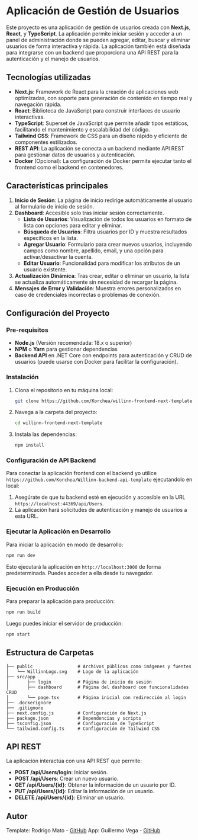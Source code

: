 
# Aplicación de Gestión de Usuarios

Este proyecto es una aplicación de gestión de usuarios creada con **Next.js**, **React**, y **TypeScript**. La aplicación permite iniciar sesión y acceder a un panel de administración donde se pueden agregar, editar, buscar y eliminar usuarios de forma interactiva y rápida. La aplicación también está diseñada para integrarse con un backend que proporciona una API REST para la autenticación y el manejo de usuarios.

## Tecnologías utilizadas

- **Next.js**: Framework de React para la creación de aplicaciones web optimizadas, con soporte para generación de contenido en tiempo real y navegación rápida.
- **React**: Biblioteca de JavaScript para construir interfaces de usuario interactivas.
- **TypeScript**: Superset de JavaScript que permite añadir tipos estáticos, facilitando el mantenimiento y escalabilidad del código.
- **Tailwind CSS**: Framework de CSS para un diseño rápido y eficiente de componentes estilizados.
- **REST API**: La aplicación se conecta a un backend mediante API REST para gestionar datos de usuarios y autenticación.
- **Docker** (Opcional): La configuración de Docker permite ejecutar tanto el frontend como el backend en contenedores.

## Características principales

1. **Inicio de Sesión**: La página de inicio redirige automáticamente al usuario al formulario de inicio de sesión.
2. **Dashboard**: Accesible solo tras iniciar sesión correctamente.
   - **Lista de Usuarios**: Visualización de todos los usuarios en formato de lista con opciones para editar y eliminar.
   - **Búsqueda de Usuarios**: Filtra usuarios por ID y muestra resultados específicos en la lista.
   - **Agregar Usuario**: Formulario para crear nuevos usuarios, incluyendo campos como nombre, apellido, email, y una opción para activar/desactivar la cuenta.
   - **Editar Usuario**: Funcionalidad para modificar los atributos de un usuario existente.
3. **Actualización Dinámica**: Tras crear, editar o eliminar un usuario, la lista se actualiza automáticamente sin necesidad de recargar la página.
4. **Mensajes de Error y Validación**: Muestra errores personalizados en caso de credenciales incorrectas o problemas de conexión.

## Configuración del Proyecto

### Pre-requisitos

- **Node.js** (Versión recomendada: 18.x o superior)
- **NPM** o **Yarn** para gestionar dependencias
- **Backend API** en .NET Core con endpoints para autenticación y CRUD de usuarios (puede usarse con Docker para facilitar la configuración).

### Instalación

1. Clona el repositorio en tu máquina local:
   ```bash
   git clone https://github.com/Korchea/willinn-frontend-next-template.git
   ```

2. Navega a la carpeta del proyecto:
   ```bash
   cd willinn-frontend-next-template
   ```

3. Instala las dependencias:
   ```bash
   npm install
   ```

### Configuración de API Backend

Para conectar la aplicación frontend con el backend yo utilice `https://github.com/Korchea/Willinn-backend-api-template` ejecutandolo en local:

1. Asegúrate de que tu backend esté en ejecución y accesible en la URL `https://localhost:44369/api/Users`.
2. La aplicación hará solicitudes de autenticación y manejo de usuarios a esta URL.

### Ejecutar la Aplicación en Desarrollo

Para iniciar la aplicación en modo de desarrollo:

```bash
npm run dev
```

Esto ejecutará la aplicación en `http://localhost:3000` de forma predeterminada. Puedes acceder a ella desde tu navegador.

### Ejecución en Producción

Para preparar la aplicación para producción:

```bash
npm run build
```

Luego puedes iniciar el servidor de producción:

```bash
npm start
```

## Estructura de Carpetas

```plaintext
├── public                 # Archivos públicos como imágenes y fuentes
│   └── WillinnLogo.svg    # Logo de la aplicación
├── src/app
│       ├── login          # Página de inicio de sesión
│       ├── dashboard      # Página del dashboard con funcionalidades CRUD
│       └── page.tsx       # Página inicial con redirección al login
├── .dockerignore
├── .gitignore
├── next.config.js         # Configuración de Next.js
├── package.json           # Dependencias y scripts
├── tsconfig.json          # Configuración de TypeScript
└── tailwind.config.ts     # Configuración de Tailwind CSS
```

## API REST

La aplicación interactúa con una API REST que permite:

- **POST /api/Users/login**: Iniciar sesión.
- **POST /api/Users**: Crear un nuevo usuario.
- **GET /api/Users/{id}**: Obtener la información de un usuario por ID.
- **PUT /api/Users/{id}**: Editar la información de un usuario.
- **DELETE /api/Users/{id}**: Eliminar un usuario.

## Autor

Template: Rodrigo Mato - [GitHub](https://github.com/RodrigoMato00)
App: Guillermo Vega - [GitHub](https://github.com/Korchea)